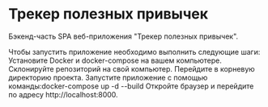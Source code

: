 # **Трекер полезных привычек**

Бэкенд-часть SPA веб-приложения "Трекер полезных привычек".

Чтобы запустить приложение необходимо выполнить следующие шаги:
Установите Docker и docker-compose на вашем компьютере.
Склонируйте репозиторий на свой компьютер.
Перейдите в корневую директорию проекта.
Запустите приложение с помощью команды:docker-compose up -d --build
Откройте браузер и перейдите по адресу http://localhost:8000.